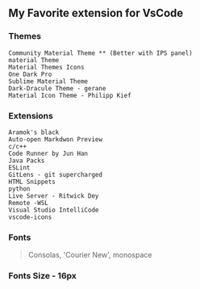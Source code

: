 ## My Favorite extension for VsCode

### Themes 
~~~
Community Material Theme ** (Better with IPS panel)
material Theme
Material Themes Icons 
One Dark Pro
Sublime Material Theme
Dark-Dracule Theme - gerane
Material Icon Theme - Philipp Kief
 ~~~
 
 ### Extensions
 ```
 Aramok's black
 Auto-open Markdwon Preview
 c/c++
 Code Runner by Jun Han
 Java Packs
 ESLint
 GitLens - git supercharged
 HTML Snippets 
 python
 Live Server - Ritwick Dey
 Remote -WSL
 Visual Studio IntelliCode
 vscode-icons

```
### Fonts 
>Consolas, 'Courier New', monospace

### Fonts Size - 16px
